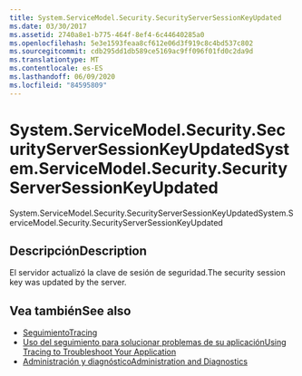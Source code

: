 ```yaml
---
title: System.ServiceModel.Security.SecurityServerSessionKeyUpdated
ms.date: 03/30/2017
ms.assetid: 2740a8e1-b775-464f-8ef4-6c44640285a0
ms.openlocfilehash: 5e3e1593feaa8cf612e06d3f919c8c4bd537c802
ms.sourcegitcommit: cdb295dd1db589ce5169ac9ff096f01fd0c2da9d
ms.translationtype: MT
ms.contentlocale: es-ES
ms.lasthandoff: 06/09/2020
ms.locfileid: "84595809"
---
```

# <a name="systemservicemodelsecuritysecurityserversessionkeyupdated"></a><span data-ttu-id="01dc8-102">System.ServiceModel.Security.SecurityServerSessionKeyUpdated</span><span class="sxs-lookup"><span data-stu-id="01dc8-102">System.ServiceModel.Security.SecurityServerSessionKeyUpdated</span></span>
<span data-ttu-id="01dc8-103">System.ServiceModel.Security.SecurityServerSessionKeyUpdated</span><span class="sxs-lookup"><span data-stu-id="01dc8-103">System.ServiceModel.Security.SecurityServerSessionKeyUpdated</span></span>  
  
## <a name="description"></a><span data-ttu-id="01dc8-104">Descripción</span><span class="sxs-lookup"><span data-stu-id="01dc8-104">Description</span></span>  
 <span data-ttu-id="01dc8-105">El servidor actualizó la clave de sesión de seguridad.</span><span class="sxs-lookup"><span data-stu-id="01dc8-105">The security session key was updated by the server.</span></span>  
  
## <a name="see-also"></a><span data-ttu-id="01dc8-106">Vea también</span><span class="sxs-lookup"><span data-stu-id="01dc8-106">See also</span></span>

- [<span data-ttu-id="01dc8-107">Seguimiento</span><span class="sxs-lookup"><span data-stu-id="01dc8-107">Tracing</span></span>](index.md)
- [<span data-ttu-id="01dc8-108">Uso del seguimiento para solucionar problemas de su aplicación</span><span class="sxs-lookup"><span data-stu-id="01dc8-108">Using Tracing to Troubleshoot Your Application</span></span>](using-tracing-to-troubleshoot-your-application.md)
- [<span data-ttu-id="01dc8-109">Administración y diagnóstico</span><span class="sxs-lookup"><span data-stu-id="01dc8-109">Administration and Diagnostics</span></span>](../index.md)
